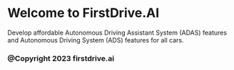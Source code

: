# Welcome to FirstDrive.AI

Develop affordable Autonomous Driving Assistant System (ADAS) features and Autonomous Driving System (ADS) features for all cars.

### @Copyright 2023 firstdrive.ai
